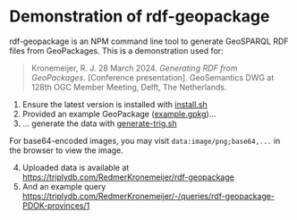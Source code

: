 # Demonstration of rdf-geopackage

rdf-geopackage is an NPM command line tool to generate GeoSPARQL RDF files from GeoPackages.
This is a demonstration used for:

> Kronemeijer, R. J. 28 March 2024. _Generating RDF from GeoPackages_. [Conference presentation]. GeoSemantics DWG at 128th OGC Member Meeting, Delft, The Netherlands.

1. Ensure the latest version is installed with [install.sh](install.sh)
2. Provided an example GeoPackage ([example.gpkg](example.gpkg))...
3. ... generate the data with [generate-trig.sh](generate-trig.sh)

For base64-encoded images, you may visit `data:image/png;base64,...` in the browser to view the image.

4. Uploaded data is available at https://triplydb.com/RedmerKronemeijer/rdf-geopackage
5. And an example query https://triplydb.com/RedmerKronemeijer/-/queries/rdf-geopackage-PDOK-provinces/1
